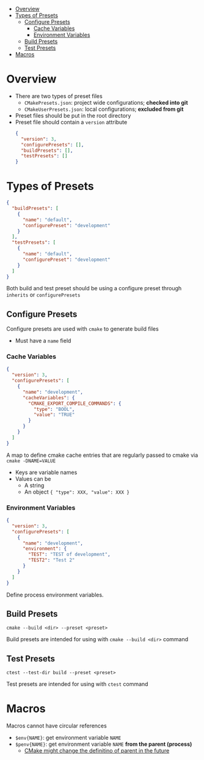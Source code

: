 - [Overview](#overview)
- [Types of Presets](#types-of-presets)
  - [Configure Presets](#configure-presets)
    - [Cache Variables](#cache-variables)
    - [Environment Variables](#environment-variables)
  - [Build Presets](#build-presets)
  - [Test Presets](#test-presets)
- [Macros](#macros)

# Overview

- There are two types of preset files
  - `CMakePresets.json`: project wide configurations; **checked into git**
  - `CMakeUserPresets.json`: local configurations; **excluded from git**
- Preset files should be put in the root directory
- Preset file should contain a `version` attribute
  ```json
  {
    "version": 3,
    "configurePresets": [],
    "buildPresets": [],
    "testPresets": []
  }
  ```

# Types of Presets

```json
{
  "buildPresets": [
    {
      "name": "default",
      "configurePreset": "development"
    }
  ],
  "testPresets": [
    {
      "name": "default",
      "configurePreset": "development"
    }
  ]
}
```

Both build and test preset should be using a configure preset through `inherits`
or `configurePresets`

## Configure Presets

Configure presets are used with `cmake` to generate build files

- Must have a `name` field

### Cache Variables

```json
{
  "version": 3,
  "configurePresets": [
    {
      "name": "development",
      "cacheVariables": {
        "CMAKE_EXPORT_COMPILE_COMMANDS": {
          "type": "BOOL",
          "value": "TRUE"
        }
      }
    }
  ]
}
```

A map to define cmake cache entries that are regularly passed to cmake via
`cmake -DNAME=VALUE`

- Keys are variable names
- Values can be
  - A string
  - An object `{ "type": XXX, "value": XXX }`

### Environment Variables

```json
{
  "version": 3,
  "configurePresets": [
    {
      "name": "development",
      "environment": {
        "TEST": "TEST of development",
        "TEST2": "Test 2"
      }
    }
  ]
}
```

Define process environment variables.

## Build Presets

```
cmake --build <dir> --preset <preset>
```

Build presets are intended for using with `cmake --build <dir>` command

## Test Presets

```
ctest --test-dir build --preset <preset>
```

Test presets are intended for using with `ctest` command

# Macros

Macros cannot have circular references

- `$env{NAME}`: get environment variable `NAME`
- `$penv{NAME}`: get environment variable `NAME` **from the parent (process)**
  - [CMake might change the definitino of parent in the future](https://gitlab.kitware.com/cmake/cmake/-/issues/22877)
